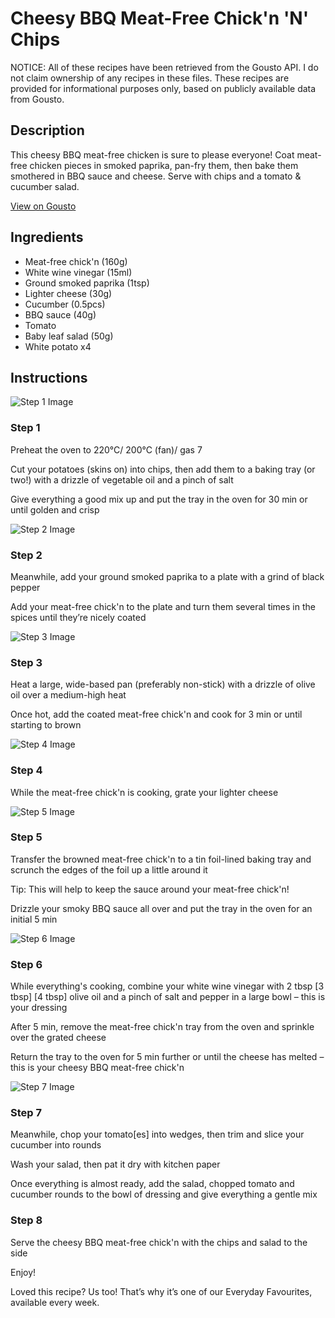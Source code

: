 # Cheesy BBQ Meat-Free Chick'n 'N' Chips

NOTICE: All of these recipes have been retrieved from the Gousto API. I do not claim ownership of any recipes in these files. These recipes are provided for informational purposes only, based on publicly available data from Gousto.

## Description

This cheesy BBQ meat-free chicken is sure to please everyone! Coat meat-free chicken pieces in smoked paprika, pan-fry them, then bake them smothered in BBQ sauce and cheese. Serve with chips and a tomato & cucumber salad.

[View on Gousto](https://www.gousto.co.uk/recipes/cookbook/cheesy-bbq-meat-free-chickn-n-chips)

## Ingredients

- Meat-free chick'n (160g)
- White wine vinegar (15ml)
- Ground smoked paprika (1tsp)
- Lighter cheese (30g)
- Cucumber (0.5pcs)
- BBQ sauce (40g)
- Tomato
- Baby leaf salad (50g)
- White potato x4

## Instructions

![Step 1 Image](https://production-media.gousto.co.uk/cms/recipe-step-image/Step-1-1630682326456-x200.jpg)

### Step 1

Preheat the oven to 220°C/ 200°C (fan)/ gas 7

Cut your potatoes (skins on) into chips, then add them to a baking tray (or two!) with a drizzle of vegetable oil and a pinch of salt

Give everything a good mix up and put the tray in the oven for 30 min or until golden and crisp

![Step 2 Image](https://production-media.gousto.co.uk/cms/recipe-step-image/Step-2-1630682330403-x200.jpg)

### Step 2

Meanwhile, add your ground smoked paprika to a plate with a grind of black pepper

Add your meat-free chick'n to the plate and turn them several times in the spices until they’re nicely coated

![Step 3 Image](https://production-media.gousto.co.uk/cms/recipe-step-image/Step-3-1630682335406-x200.jpg)

### Step 3

Heat a large, wide-based pan (preferably non-stick) with a drizzle of olive oil over a medium-high heat

Once hot, add the coated meat-free chick'n and cook for 3 min or until starting to brown

![Step 4 Image](https://production-media.gousto.co.uk/cms/recipe-step-image/Step-4-1630682339589-x200.jpg)

### Step 4

While the meat-free chick'n is cooking, grate your lighter cheese

![Step 5 Image](https://production-media.gousto.co.uk/cms/recipe-step-image/Step-5-1630682344059-x200.jpg)

### Step 5

Transfer the browned meat-free chick'n to a tin foil-lined baking tray and scrunch the edges of the foil up a little around it

Tip: This will help to keep the sauce around your meat-free chick'n!

Drizzle your smoky BBQ sauce all over and put the tray in the oven for an initial 5 min

![Step 6 Image](https://production-media.gousto.co.uk/cms/recipe-step-image/Step-6-1630682355275-x200.jpg)

### Step 6

While everything's cooking, combine your white wine vinegar with 2 tbsp <span class="text-purple">[3 tbsp]</span> <span class="text-danger">[4 tbsp]</span> olive oil and a pinch of salt and pepper in a large bowl – this is your dressing

After 5 min, remove the meat-free chick'n tray from the oven and sprinkle over the grated cheese

Return the tray to the oven for 5 min further or until the cheese has melted – this is your cheesy BBQ meat-free chick'n

![Step 7 Image](https://production-media.gousto.co.uk/cms/recipe-step-image/Step-7-1630682359706-x200.jpg)

### Step 7

Meanwhile, chop your tomato[es] into wedges, then trim and slice your cucumber into rounds

Wash your salad, then pat it dry with kitchen paper

Once everything is almost ready, add the salad, chopped tomato and cucumber rounds to the bowl of dressing and give everything a gentle mix

### Step 8

Serve the cheesy BBQ meat-free chick'n with the chips and salad to the side

Enjoy!

<span class="text-danger">Loved this recipe? Us too! That’s why it’s one of our Everyday Favourites, available every week.</span>

